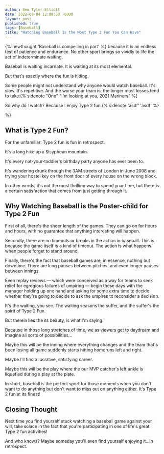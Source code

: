```yaml
---
author: Ben Tyler Elliott
date: 2022-08-04 12:00:00 -0800
layout: post
published: true
tags: [Baseball]
title: "Watching Baseball Is the Most Type 2 Fun You Can Have"
---
```


{% newthought 'Baseball is compelling in part' %} because it is an endless test of patience and endurance. No other sport brings so vividly to life the act of indeterminate waiting.

<!--more-->

Baseball is waiting incarnate. It is waiting at its most elemental.

But that's exactly where the fun is hiding.

Some people might not understand why anyone would watch baseball. It's slow. It's repetitive. And the worse your team is, the longer most losses tend to take.{% sidenote "One" "I'm looking at you, 2021 Mariners" %}

[^1]: I'm looking at you, 2021 Mariners.

So why do I watch? Because I enjoy Type 2 fun.{% sidenote
'asdf' 'asdf' %}

[^2]: asdf


%}

## What is Type 2 Fun?

For the unfamiliar: Type 2 fun is fun in retrospect.

It's a long hike up a Sisyphean mountain.

It's every not-your-toddler's birthday party anyone has ever been to.

It's wandering drunk through the 3AM streets of London in June 2008 and trying your hostel key on the front door of every house on the wrong block.

In other words, it's not the most thrilling way to spend your time, but there is a certain satisfaction that comes from just getting through it.

## Why Watching Baseball is the Poster-child for Type 2 Fun

First of all, there's the sheer length of the games. They can go on for hours and hours, with no guarantee that anything interesting will happen.

Secondly, there are no timeouts or breaks in the action in baseball. This is because the game itself is a kind of timeout. The action is what happens when people forget to stand around.

Finally, there's the fact that baseball games are, in essence, nothing but downtime. There are long pauses between pitches, and even longer pauses between innings.

Even replay reviews — which were conceived as a way for teams to seek relief for egregious failures of umpiring — begin these days with the manager holding up one hand and asking for some extra time to decide whether they're going to decide to ask the umpires to reconsider a decision.

It's the waiting, you see. The waiting seasons the suffer, and the suffer's the spirit of Type 2 Fun.

But therein lies the its beauty, is what I'm saying.

Because in those long stretches of time, we as viewers get to daydream and imagine all sorts of possibilities...

Maybe this will be the inning where everything changes and the team that's been losing all game suddenly starts hitting homeruns left and right.

Maybe I'll find a lucrative, satisfying career.

Maybe this will be the play where the our MVP catcher's left ankle is liquefied during a play at the plate.

In short, baseball is the perfect sport for those moments when you don't want to do anything but don't want to miss out on anything either. It's Type 2 fun at its finest!

## Closing Thought

Next time you find yourself stuck watching a baseball game against your will, take solace in the fact that you're participating in one of life's great Type 2 fun activities!

And who knows? Maybe someday you'll even find yourself enjoying it...in retrospect.
